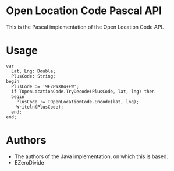 # Open Location Code Pascal API

This is the Pascal implementation of the Open Location Code API.

# Usage
```
var
  Lat, Lng: Double;
  PlusCode: String;
begin
  PlusCode := '9F28WXR4+FW';
  if TOpenLocationCode.TryDecode(PlusCode, lat, lng) then
  begin
    PlusCode := TOpenLocationCode.Encode(lat, lng);
    Writeln(PlusCode);
  end;
end;
```
# Authors

* The authors of the Java implementation, on which this is based.
* EZeroDivide

